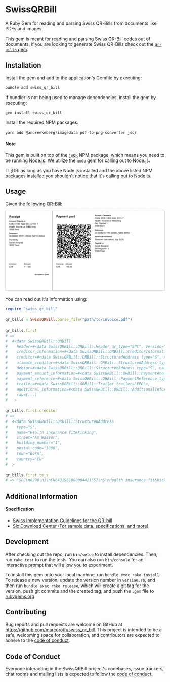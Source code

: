 # SwissQRBill

A Ruby Gem for reading and parsing Swiss QR-Bills from documents like PDFs and images.

This gem is meant for reading and parsing Swiss QR-Bill codes out of documents, if you are looking to generate Swiss QR-Bills check out the [`qr-bills` gem](https://github.com/damoiser/qr-bills).

## Installation

Install the gem and add to the application's Gemfile by executing:

```bash
bundle add swiss_qr_bill
```

If bundler is not being used to manage dependencies, install the gem by executing:

```bash
gem install swiss_qr_bill
```

Install the required NPM packages:

```bash
yarn add @andreekeberg/imagedata pdf-to-png-converter jsqr
```

#### Note

This gem is built on top of the [`jsQR`](https://github.com/cozmo/jsQR) NPM package, which means you need to be running [Node.js](https://nodejs.org/en). We utilize the [`nodo`](https://github.com/mtgrosser/nodo) gem for calling out to Node.js.

TL;DR: as long as you have Node.js installed and the above listed NPM packages installed you shouldn't notice that it's calling out to Node.js.


## Usage

Given the following QR-Bill:

![](https://github.com/marcoroth/swiss_qr_bill/blob/main/test/fixtures/muster-qr-zahlteile-en/Nr.%201%20englisch.jpg?raw=true)

You can read out it's information using:

```ruby
require "swiss_qr_bill"

qr_bills = SwissQRBill.parse_file("path/to/invoice.pdf")

qr_bills.first
# =>
#  #<data SwissQRBill::QRBill
#    header=#<data SwissQRBill::QRBill::Header qr_type="SPC", version="0200", coding_type="1">,
#    creditor_information=#<data SwissQRBill::QRBill::CreditorInformation iban="CH6431961000004421557">,
#    creditor=#<data SwissQRBill::QRBill::StructuredAddress type="S", name="Health insurance fit&kicking", street="Am Wasser", building_number="1", postal_code="3000", town="Bern", country="CH">,
#    ulimate_creditor=#<data SwissQRBill::QRBill::StructuredAddress type="", name="", street="", building_number="", postal_code="", town="", country="">,
#    debtor=#<data SwissQRBill::QRBill::StructuredAddress type="S", name="Sarah Beispiel", street="Mustergasse", building_number="1", postal_code="3600", town="Thun", country="CH">,
#    payment_amount_information=#<data SwissQRBill::QRBill::PaymentAmountInformation amount=111.0, currency="CHF">,
#    payment_reference=#<data SwissQRBill::QRBill::PaymentReference type="QRR", reference="000008207791225857421286694", additional_information="Premium calculation July 2020">,
#    trailer=#<data SwissQRBill::QRBill::Trailer trailer="EPD">,
#    additional_information=#<data SwissQRBill::QRBill::AdditionalInformation billing_information=nil, av1=nil, av2=nil>,
#    raw=[...]
#   >

qr_bills.first.creditor
# =>
#  #<data SwissQRBill::QRBill::StructuredAddress
#    type="S",
#    name="Health insurance fit&kicking",
#    street="Am Wasser",
#    building_number="1",
#    postal_code="3000",
#    town="Bern",
#    country="CH"
#  >

qr_bills.first.to_s
# => "SPC\n0200\n1\nCH6431961000004421557\nS\nHealth insurance fit&kicking\nAm Wasser\n1\n3000\nBern\nCH\n\n\n\n\n\n\n\n111.0\nCHF\nS\nSarah Beispiel\nMustergasse\n1\n3600\nThun\nCH\nQRR\n000008207791225857421286694\nPremium calculation July 2020\nEPD\n\n\n"
```

## Additional Information

#### Specification

* [Swiss Implementation Guidelines for the QR-bill](https://www.six-group.com/dam/download/banking-services/standardization/qr-bill/ig-qr-bill-v2.2-en.pdf)
* [Six Download Center (For sample data, specifications, and more)](https://www.six-group.com/en/products-services/banking-services/payment-standardization/downloads-faq/download-center.html)

## Development

After checking out the repo, run `bin/setup` to install dependencies. Then, run `rake test` to run the tests. You can also run `bin/console` for an interactive prompt that will allow you to experiment.

To install this gem onto your local machine, run `bundle exec rake install`. To release a new version, update the version number in `version.rb`, and then run `bundle exec rake release`, which will create a git tag for the version, push git commits and the created tag, and push the `.gem` file to [rubygems.org](https://rubygems.org).

## Contributing

Bug reports and pull requests are welcome on GitHub at https://github.com/marcoroth/swiss_qr_bill. This project is intended to be a safe, welcoming space for collaboration, and contributors are expected to adhere to the [code of conduct](https://github.com/marcoroth/swiss_qr_bill/blob/main/CODE_OF_CONDUCT.md).

## Code of Conduct

Everyone interacting in the SwissQRBill project's codebases, issue trackers, chat rooms and mailing lists is expected to follow the [code of conduct](https://github.com/marcoroth/swiss_qr_bill/blob/main/CODE_OF_CONDUCT.md).
